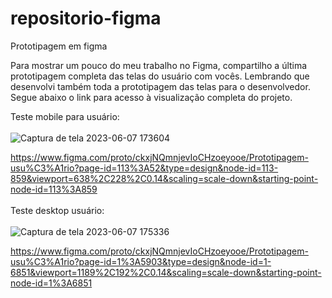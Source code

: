 # repositorio-figma
Prototipagem em figma

Para mostrar um pouco do meu trabalho no Figma, compartilho a última prototipagem completa das telas do usuário com vocês. Lembrando que desenvolvi também toda a prototipagem das telas para o desenvolvedor. Segue abaixo o link para acesso à visualização completa do projeto.

Teste mobile para usuário: 
<br>
<br>
![Captura de tela 2023-06-07 173604](https://github.com/Priscila-Mariano/repositorio-figma/assets/112887900/7ca1f8a5-0c3f-4cc9-88b5-63bab92b6523)

https://www.figma.com/proto/ckxjNQmnjevIoCHzoeyooe/Prototipagem-usu%C3%A1rio?page-id=113%3A52&type=design&node-id=113-859&viewport=638%2C228%2C0.14&scaling=scale-down&starting-point-node-id=113%3A859
<br>
<br>
Teste desktop usuário:
<br>
<br>
![Captura de tela 2023-06-07 175336](https://github.com/Priscila-Mariano/repositorio-figma/assets/112887900/e8d58066-3938-435e-a940-d47d99585177)

https://www.figma.com/proto/ckxjNQmnjevIoCHzoeyooe/Prototipagem-usu%C3%A1rio?page-id=1%3A5903&type=design&node-id=1-6851&viewport=1189%2C192%2C0.14&scaling=scale-down&starting-point-node-id=1%3A6851
